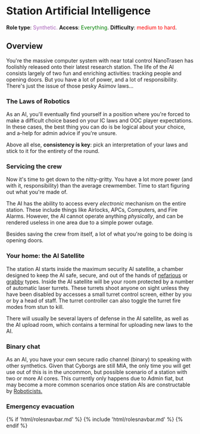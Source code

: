 # Station Artificial Intelligence
**Role type**: <font color="#a85fb9">Synthetic.</font> **Access**: <font color="green">Everything</font>. **Difficulty**: <font color="Red">medium to hard</font>.

## Overview

You're the massive computer system with near total control NanoTrasen has foolishly released onto their latest research station. The life of the AI consists largely of two fun and enriching activities: tracking people and opening doors. But you have a lot of power, and a lot of responsibility. There's just the issue of those pesky Asimov laws...


### The Laws of Robotics

As an AI, you'll eventually find yourself in a position where you're forced to make a difficult choice based on your IC laws and OOC player expectations. In these cases, the best thing you can do is be logical about your choice, and a-help for admin advice if you're unsure.

Above all else, **consistency is key**: pick an interpretation of your laws and stick to it for the entirety of the round.


### Servicing the crew

Now it's time to get down to the nitty-gritty. You have a lot more power (and with it, responsibility) than the average crewmember. Time to start figuring out what you're made of.

The AI has the ability to access every *electronic* mechanism on the entire station. These include things like Airlocks, APCs, Computers, and Fire Alarms. However, the AI cannot operate anything *physically*, and can be rendered useless in one area due to a simple power outage.

Besides saving the crew from itself, a lot of what you're going to be doing is opening doors. 

### Your home: the AI Satellite

The station AI starts inside the maximum security AI satellite, a chamber designed to keep the AI safe, secure, and out of the hands of [nefarious](traitor.md) or [grabby](assistant.md) types. Inside the AI satellite will be your room protected by a number of automatic laser turrets. These turrets shoot anyone on sight unless they have been disabled by accesses a small turret control screen, either by you or by a head of staff. The turret controller can also toggle the turret fire modes from stun to kill.

There will usually be several layers of defense in the AI satellite, as well as the AI upload room, which contains a terminal for uploading new laws to the AI.

### Binary chat

As an AI, you have your own secure radio channel (binary) to speaking with other synthetics. Given that Cyborgs are still MIA, the only time you will get use out of this is in the uncommon, but possible scenario of a station with two or more AI cores. This currently only happens due to Admin fiat, but may become a more common scenarios once station AIs are constructable by [Roboticists.](Roboticist.md)


### Emergency evacuation



{% if 'html/rolesnavbar.md' %}
    {% include 'html/rolesnavbar.md' %}
{% endif %}

